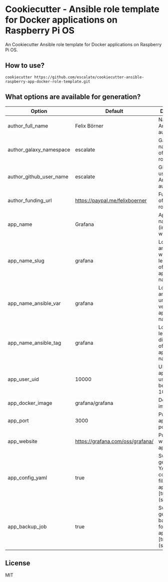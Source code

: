 # Cookiecutter - Ansible role template for Docker applications on Raspberry Pi OS

An Cookiecutter Ansible role template for Docker applications on Raspberry Pi OS.

## How to use?

```
cookiecutter https://github.com/escalate/cookiecutter-ansible-raspberry-app-docker-role-template.git
```

## What options are available for generation?

| Option                  | Default                          | Description |
| ----------------------- | -------------------------------- | ----------- |
| author_full_name        | Felix Börner                     | Name of the Ansible role author |
| author_galaxy_namespace | escalate                         | Galaxy namespace of Ansible role author |
| author_github_user_name | escalate                         | Github username of Ansible role author |
| author_funding_url      | https://paypal.me/felixboerner   | Funding URL of Ansible role author |
| app_name                | Grafana                          | Application name (including whitespaces) |
| app_name_slug           | grafana                          | Lowercase and whitespace-less version of application name |
| app_name_ansible_var    | grafana                          | Lowercase and underscore version of application name |
| app_name_ansible_tag    | grafana                          | Lowercase, letter and digits version of application name |
| app_user_uid            | 10000                            | UID of application user (must be above 10000) |
| app_docker_image        | grafana/grafana                  | Docker Hub image name |
| app_port                | 3000                             | Published application port |
| app_website             | https://grafana.com/oss/grafana/ | Public website of application |
| app_config_yaml         | true                             | Switch to generate YAML configuration file for application [true, false] (str) |
| app_backup_job          | true                             | Switch to generate backup job for application [true, false] (str) |

## License

MIT
